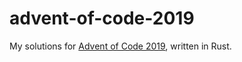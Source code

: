 # advent-of-code-2019

My solutions for [Advent of Code 2019], written in Rust.

[Advent of Code 2019]: https://adventofcode.com/2019/
